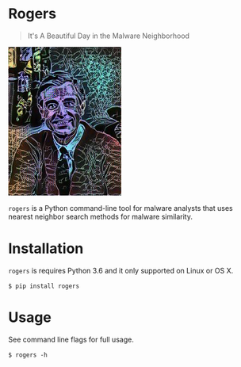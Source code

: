 # Rogers
> It's A Beautiful Day in the Malware Neighborhood

![Mister Rogers](rogers.jpg "Rogers")

`rogers` is a Python command-line tool for malware analysts that uses nearest neighbor search methods for malware similarity.

# Installation

`rogers` is requires Python 3.6 and it only supported on Linux or OS X.

```
$ pip install rogers
```

# Usage

See command line flags for full usage.

```
$ rogers -h
```
